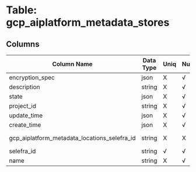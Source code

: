 # Table: gcp_aiplatform_metadata_stores

## Columns 

|  Column Name   |  Data Type  | Uniq | Nullable | Description | 
|  ----  | ----  | ----  | ----  | ---- | 
| encryption_spec | json | X | √ |  | 
| description | string | X | √ |  | 
| state | json | X | √ |  | 
| project_id | string | X | √ |  | 
| update_time | json | X | √ |  | 
| create_time | json | X | √ |  | 
| gcp_aiplatform_metadata_locations_selefra_id | string | X | X | fk to gcp_aiplatform_metadata_locations.selefra_id | 
| selefra_id | string | √ | √ | primary keys value md5 | 
| name | string | X | √ |  | 


